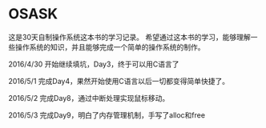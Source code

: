 # OSASK
这是30天自制操作系统这本书的学习记录。
希望通过这本书的学习，能够理解一些操作系统的知识，并且能够完成一个简单的操作系统的制作。

2016/4/30
	开始继续填坑，Day3，终于可以用C语言了

2016/5/1
	完成Day4，果然开始使用C语言以后一切都变得简单快捷了。

2016/5/2
	完成Day8，通过中断处理实现鼠标移动。

2016/5/3
	完成Day9，明白了内存管理机制，手写了alloc和free